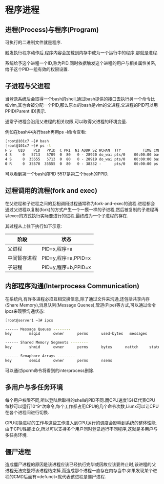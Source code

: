 # 程序进程

## 进程(Process)与程序(Program)

可执行的二进制文件就是程序.

触发执行程序动作后,程序内容会加载到内存中成为一个运行中的程序,那就是进程.

系统给予这个进程一个ID,称为PID.同时依据触发这个进程的用户与相关属性关系,给予这个PID一组有效的权限设置.



## 子进程与父进程

当登录系统后会取得一个bash的shell,通过bash提供的接口去执行另一个命令比如vim,其也会被分配一个PID,那么原本的bash是vim的父进程.父进程的PID可以用PPID(Parent ID)表示.

通常子进程会沿用父进程的相关权限,可以取得父进程的环境变量.

例如在bash中执行bash再用ps -l命令查看:

```sh
[root@101c7 ~]# bash
[root@101c7 ~]# ps -l
F S   UID    PID   PPID  C PRI  NI ADDR SZ WCHAN  TTY          TIME CMD
4 S     0   5713   5709  0  80   0 - 28920 do_wai pts/0    00:00:00 bash
4 S     0  35555   5713  0  80   0 - 28919 do_wai pts/0    00:00:00 bash
0 R     0  35570  35555  0  80   0 - 38332 -      pts/0    00:00:00 ps
```

可以看到第一个bash的PID 5517是第二个bash的PPID.



## 过程调用的流程(fork and exec)

在父进程和子进程之间的互相调用过程通常称为fork-and-exec的流程.进程都会通过父进程以复制(fork)的方式产生一个一摸一样的子进程,然后被复制的子进程再以exec的方式执行实际要进行的进程,最终成为一个子进程的存在.

其过程从上往下执行如下示意:

| **阶段**     | **状态**            |
| ------------ | ------------------- |
| 父进程       | PID=x,程序=a        |
| 中间暂存进程 | PID=y,程序=a,PPID=x |
| 子进程       | PID=y,程序=b,PPID=x |



## 内部程序沟通(Interprocess Communication)

在系统内,有许多进程必须互相交换信息,除了通过文件来沟通,还包括共享内存(Share Memory),消息队列(Message Quenes),管道(Pipe)等方式,可以通过命令ipcs来观察沟通状态:

```sh
[root@server1 ~]# ipcs

------ Message Queues --------
key        msqid      owner      perms      used-bytes   messages    

------ Shared Memory Segments --------
key        shmid      owner      perms      bytes      nattch     status      

------ Semaphore Arrays --------
key        semid      owner      perms      nsems   
```

可以通过ipcrm命令将看到的interprocess删除.



## 多用户与多任务环境

每个用户权限不同,所以登陆后取得的shell的PID不同.而CPU速度1GHZ代表CPU每秒可以运行10^9^次命令,每个工作都占用CPU的几个命令次数,Liunx可以让CPU在各个进程间进行切换.

CPU切换进程的工作与这些工作进入到CPU运行的调度会影响到系统的整体性能.由于CPU性能出众,所以可以支持多个用户同时登录运行不同程序,这就是多用户与多任务环境.



## 僵尸进程

造成僵尸进程的原因是该进程应该已经执行完毕或因故应该要终止时,该进程的父进程无法完整将该进程结束掉,而造成那个进程一直存在内存当中.如果发现某个进程的CMD后面有\<defunct\>就代表该进程是僵尸进程.

 